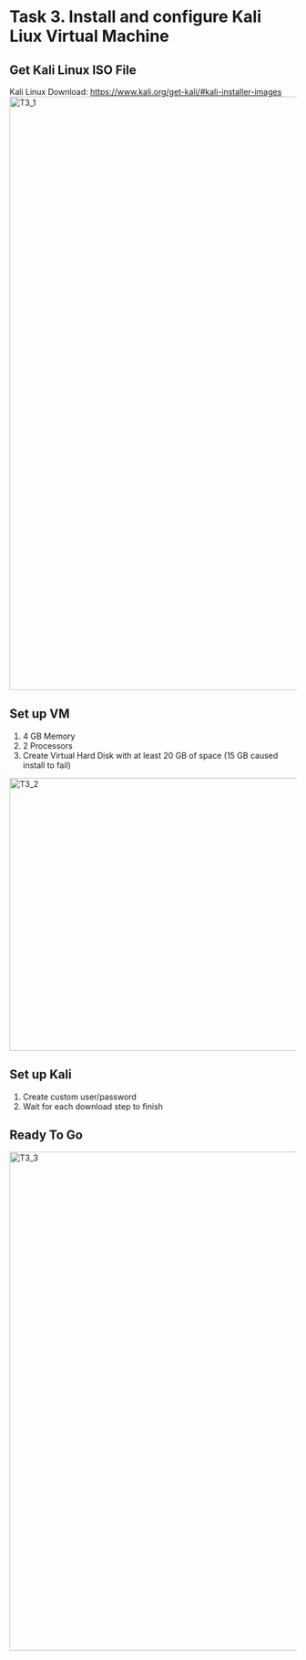 # Task 3. Install and configure Kali Liux Virtual Machine
## Get Kali Linux ISO File
Kali Linux Download: https://www.kali.org/get-kali/#kali-installer-images
<img width="1920" height="1040" alt="T3_1" src="https://github.com/user-attachments/assets/585846ca-bf36-4ba9-9b91-251ed6b980bf" />

## Set up VM
1. 4 GB Memory
2. 2 Processors
3. Create Virtual Hard Disk with at least 20 GB of space (15 GB caused install to fail)
<img width="771" height="478" alt="T3_2" src="https://github.com/user-attachments/assets/a2515eca-ba30-4a11-8546-a515e4da9e98" />

## Set up Kali 
1. Create custom user/password
2. Wait for each download step to finish

## Ready To Go
<img width="1281" height="874" alt="T3_3" src="https://github.com/user-attachments/assets/d6d6fdda-02b4-4d15-b18f-723716b4a4ac" />
